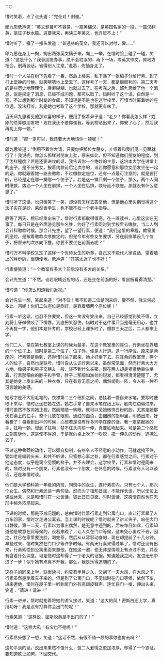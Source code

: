     二〇 

   惜时笑着，点了点头道：“完全对！谢谢。”

   邱九思低声道：“英文题目可不容易，一篇英翻汉，是英国名家的一段，一篇汉翻英，是庄子秋水篇。这要我来，再读三年英文，也许赶不上！”

   惜时听了，搔了一搔头发道：“普通些的英文，我还可以对付，像……”

   邱九思在身上一掏，掏出两张英文稿子来，向上一举，在惜时脸上碰了一碰，笑道：“这是什么？我替朋友办事，绝不会耽误的，再下一场，考英文作文，原地方相会，别再谈话，省得别人注意。”说着，先抽身走了。

   惜时一个人站在树下先看了一番，然后上楼来，私下递了一张稿子分给行素。到了打上堂钟的时候，就笑嘻嘻地上堂去了。这样考了一天，都是很顺利的。第二天考的是些历史地理理化，麻麻糊糊，也就过去了。在考完之后，邱九思给了他一个消息，说是探定了消息，已经不成问题，都可以取了。惜时听了这个话，自然是一喜，不过想到那个时髦的女郎，不知道是不是也在这学校里，可惜当时离着她的座位远。没法打听，若是她也考取了这个学校，那就更有味了。

   当天邱九思看见他那欢喜的样子，便用手指着鼻子道：“老乡！你看我怎么样？姓邱的总算够朋友吧！现在我还不要你谢我，等到榜贴出来了，你安了心了，然后我再扰上你一顿。”

   惜时道：“那一定可以，我还要大大地请你一顿呢！”

   邱九思笑道：“倒用不着你大请，只要你把那位女朋友，介绍着和我们见一见面就行了！我说呢，你怎么那样对朋友上劲，原来如此，但不知道你们朋友的程度，到了怎样程度？若是还要进攻的话，我告诉你一个绝妙的主意，这培本大学在讲堂上的座子，是不分男女，按着纳款前后定次序的，设若你愿意和那位女朋友坐在一起的话，你就跟着她一路去缴款，不过缴款定座位，还有一点最可注意的，就是要打听，已经是定在哪一排哪一个位子了。若是这一排只剩一个位子，那么，两个人同时缴款，势必一个人坐在前排，一个人坐在后排，联号而不联座。那就没有什么意思了。”

   惜时听了这话，也只微笑了一笑，却没有怎样去答复他，但是他心里头倒觉得这个法子实在是妙，果然当学生，也不能不找一个老手指导。

   静等了两天，榜已经发出来了，惜时行素都取得很高，在一班读书，心里这实在无事了。每日只是在外面游览那些名胜，约好了行素同时到学校里去缴款，当二人到会计科缴款时候，那会计先生，望了一望行素，便道：“我们这里的章程，教室里的座位，是按着缴款次序推定的，但是今年有些女生要求，另在前排单设几个位子，把原来的次序向下推，你要不要坐在前面去呢？”

   惜时万不料学校又定了这样一个优待女生的新章，自己又不能代人家说话，望着墙上的月份牌，很随便地，低声道：“其实太近了也不好！”

   行素便笑道：“一个教室有多大？前后没有多大的关系。”

   会计先生道：“不然。设若眼睛近视的话，还是坐在前面的好，看黑板看得清楚。”

   惜时道：“你怎么知道我们近视。”

   会计先生一想，笑起来道：“对不住！我不知道二位是同来的，要不然，我又何必多此一问呢！你们二位座位是刚好，是靠着墙两个座位呢！”

   行素一听这话，也忍不住要笑，但这一笑没有笑出来，自己已经感觉到笑不得，立刻将上牙微微咬了下嘴唇，到底把笑忍住，惜时对于这件事只当是毫无用心，也并不再提一字，他们本是补考的，学校已经上课多时了，缴款三天之后，二人都来上学。

   他们二人，常在第七教室上课的时候为最多。在这个教室里的座位，行素坐在靠墙的一个位子上，惜时是第二个位子，位子外，便是人行道。这一行座位，原来是两座的，行素若是后到，还得惜时站了起来，她才好坐下去。在其余的教室里，两个人的位子，自然也是联号。惜时自从认识行素以来，虽然常见面，然而行素大大方方地，像男子和男子交朋友一般，谈不到什么亲密，现在两人却是紧紧地靠住坐着，行素那细白的脖子和手臂，脖子上那细如游丝的短发，都看得清清楚楚了，尤其是她身上发出来的一种衣香，只在有意无意之间，偶然闻到一阵，令人有一种不可言喻的美感。

   她写字是不大用毛笔的，衣襟第二三个纽扣之间，总挂着一管自来水笔，要写时便取下来写，惜时正坐在她左边，她右手拿了自来水笔在纸上写，脸向左边偏过来，惜时虽然不敢向她正视，然而随便一转眼，就可以见她微饰白粉的脸，尤其是她那伏在桌上的左手，整个儿放在眼前，通红的血色，由细嫩的指甲里，印透出来，好看极了！每看到出神的时候，心想若是没有许多同学在座的话，我一定拿起她的手，狂吻一顿，想到了狂吻，禁不住头向前一伸，真要狂吻起来。可是第二个感觉立刻告诉他，这是使不得的，于是就向桌上吹了一吹灰，把一伸头的动作，遮掩过去了。

   不过这种鲁莽的动作，可以强自抑制，有些令人不经意的小动作，可就遮掩不住，譬如老是偏转头来，和并不听讲，只管想心事之处，都在行素感觉之间，行素对于他这态度，似乎是司空见惯的样子，并不去理会，这学校里，行素和惜时是同来的，惜时没有一个朋友，行素也没有一个朋友，在休息的时候，行素没有人可以谈话，还是和惜时谈。

   他们是大学预科第一年级的丙班，同班中的女生，连行素在内，只有七个人，那六个女生，偶然和行素还谈一两句话，然而为了相知日浅，不能作长谈，所以无论上课或休息，总是和惜时在一处谈话，彼此日日见面，时时谈话，这感情自然也在无形中格外浓厚起来。

   下课的时候，那是不成问题的，总由惜时伴着行素走到公寓门口，直让行素雇了人力车回家，惜时才走进公寓去。当上课的时候呢？惜时就夹了讲义夹子，站在大门口静候。第一二天，行素以为事出偶然，是无意中遇到的，后来每日如此，行素知道他是故意在此等候的，设若来晚了，让人久在门口等候，这未免心里过不去，因之，往日在家里要洗脸，喝完茶，然后从从容容动身的，现在却提前了十几分钟，早些过来，惜时果然在门口少等许多时候。有两天行素来得过早了，惜时还没有出来，行素索性到公寓里面来邀他，在她这一邀，也无非是情理上有点过不去，并没有含着什么深意，可是惜时这却得了一个老大的证据，知道她我之间，友谊无形中进了一步！似乎她有点离不开我，那么，我是乐得追随的了。

   这样子的同来上学，联案读书，约莫有半月之久，又刮了一天大风，在大风之下，行素虽然是坐着车子来的，但是到了公寓门口，不见惜时在门口等候，依然下车，进来邀他，惜时在屋子里一听到房门外有高跟皮鞋声，连忙将门一推，伸出头来，笑道：“请进！请进！”

   行素一进来，惜时就抢着将她的讲义接过，笑道：“这大的风！密斯白还上学，真用功呀！我是没有打算你会出门的呢！”

   行素笑道：“这样说，密斯脱黄是不出门的了！”

   惜时道：“这样大风！有宝也不抢呢！”

   行素昂头想了一想，笑道：“这话不然，有很不值一顾的事你也肯去吗？”

   这句平淡的话，说出来果然不值什么，但二人爱情之更加浓厚，却得了一个铁证，要知道铁证如何，下回交代。

